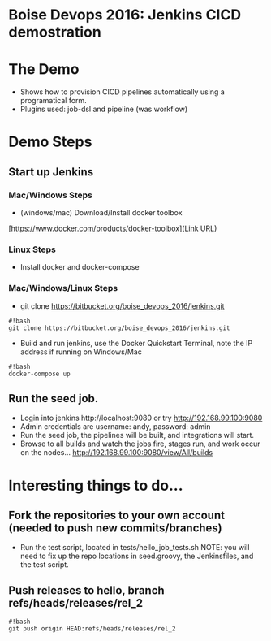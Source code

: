 # **Boise Devops 2016: Jenkins CICD demostration**

# The Demo

* Shows how to provision CICD pipelines automatically using a programatical form.
* Plugins used:  job-dsl and pipeline (was workflow)

# Demo Steps

## Start up Jenkins

### Mac/Windows Steps

* (windows/mac) Download/Install docker toolbox

[https://www.docker.com/products/docker-toolbox](Link URL)

### Linux Steps

* Install docker and docker-compose

### Mac/Windows/Linux Steps
* git clone https://bitbucket.org/boise_devops_2016/jenkins.git
```
#!bash
git clone https://bitbucket.org/boise_devops_2016/jenkins.git
```
* Build and run jenkins, use the Docker Quickstart Terminal, note the IP address if running on Windows/Mac
```
#!bash
docker-compose up
```

## Run the seed job.

* Login into jenkins http://localhost:9080 or try http://192.168.99.100:9080
* Admin credentials are username: andy, password: admin
* Run the seed job, the pipelines will be built, and integrations will start.
* Browse to all builds and watch the jobs fire, stages run, and work occur on the nodes... http://192.168.99.100:9080/view/All/builds

# Interesting things to do...

## Fork the repositories to your own account (needed to push new commits/branches)

* Run the test script, located in tests/hello_job_tests.sh
  NOTE: you will need to fix up the repo locations in seed.groovy, the Jenkinsfiles, and the test script.

## Push releases to hello, branch refs/heads/releases/rel_2
```
#!bash
git push origin HEAD:refs/heads/releases/rel_2
```